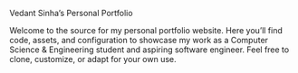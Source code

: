 Vedant Sinha’s Personal Portfolio

Welcome to the source for my personal portfolio website. Here you’ll find code, assets, and configuration to showcase my work as a Computer Science & Engineering student and aspiring software engineer. Feel free to clone, customize, or adapt for your own use.
